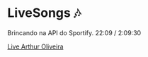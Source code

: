 # LiveSongs 🎶

<p>
    Brincando na API do Sportify. 
    22:09 / 2:09:30
</p>

<a href="https://www.youtube.com/watch?v=pBlEByvMubk">Live Arthur Oliveira<a>